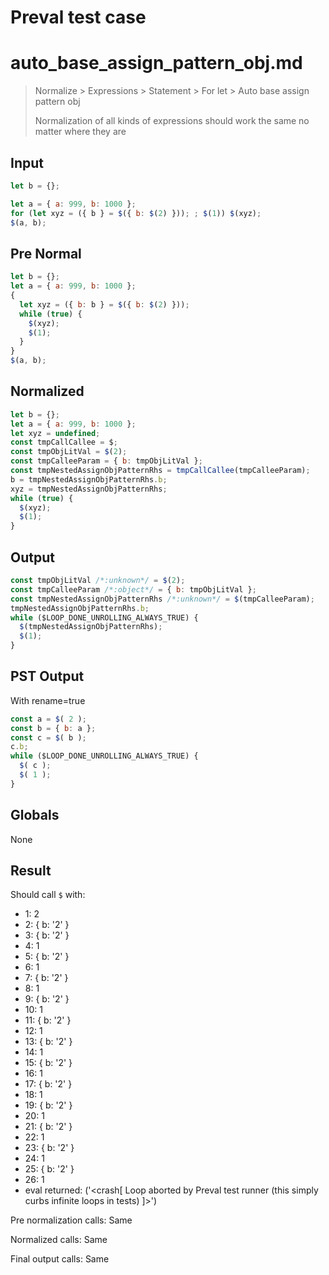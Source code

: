 # Preval test case

# auto_base_assign_pattern_obj.md

> Normalize > Expressions > Statement > For let > Auto base assign pattern obj
>
> Normalization of all kinds of expressions should work the same no matter where they are

## Input

`````js filename=intro
let b = {};

let a = { a: 999, b: 1000 };
for (let xyz = ({ b } = $({ b: $(2) })); ; $(1)) $(xyz);
$(a, b);
`````

## Pre Normal


`````js filename=intro
let b = {};
let a = { a: 999, b: 1000 };
{
  let xyz = ({ b: b } = $({ b: $(2) }));
  while (true) {
    $(xyz);
    $(1);
  }
}
$(a, b);
`````

## Normalized


`````js filename=intro
let b = {};
let a = { a: 999, b: 1000 };
let xyz = undefined;
const tmpCallCallee = $;
const tmpObjLitVal = $(2);
const tmpCalleeParam = { b: tmpObjLitVal };
const tmpNestedAssignObjPatternRhs = tmpCallCallee(tmpCalleeParam);
b = tmpNestedAssignObjPatternRhs.b;
xyz = tmpNestedAssignObjPatternRhs;
while (true) {
  $(xyz);
  $(1);
}
`````

## Output


`````js filename=intro
const tmpObjLitVal /*:unknown*/ = $(2);
const tmpCalleeParam /*:object*/ = { b: tmpObjLitVal };
const tmpNestedAssignObjPatternRhs /*:unknown*/ = $(tmpCalleeParam);
tmpNestedAssignObjPatternRhs.b;
while ($LOOP_DONE_UNROLLING_ALWAYS_TRUE) {
  $(tmpNestedAssignObjPatternRhs);
  $(1);
}
`````

## PST Output

With rename=true

`````js filename=intro
const a = $( 2 );
const b = { b: a };
const c = $( b );
c.b;
while ($LOOP_DONE_UNROLLING_ALWAYS_TRUE) {
  $( c );
  $( 1 );
}
`````

## Globals

None

## Result

Should call `$` with:
 - 1: 2
 - 2: { b: '2' }
 - 3: { b: '2' }
 - 4: 1
 - 5: { b: '2' }
 - 6: 1
 - 7: { b: '2' }
 - 8: 1
 - 9: { b: '2' }
 - 10: 1
 - 11: { b: '2' }
 - 12: 1
 - 13: { b: '2' }
 - 14: 1
 - 15: { b: '2' }
 - 16: 1
 - 17: { b: '2' }
 - 18: 1
 - 19: { b: '2' }
 - 20: 1
 - 21: { b: '2' }
 - 22: 1
 - 23: { b: '2' }
 - 24: 1
 - 25: { b: '2' }
 - 26: 1
 - eval returned: ('<crash[ Loop aborted by Preval test runner (this simply curbs infinite loops in tests) ]>')

Pre normalization calls: Same

Normalized calls: Same

Final output calls: Same
